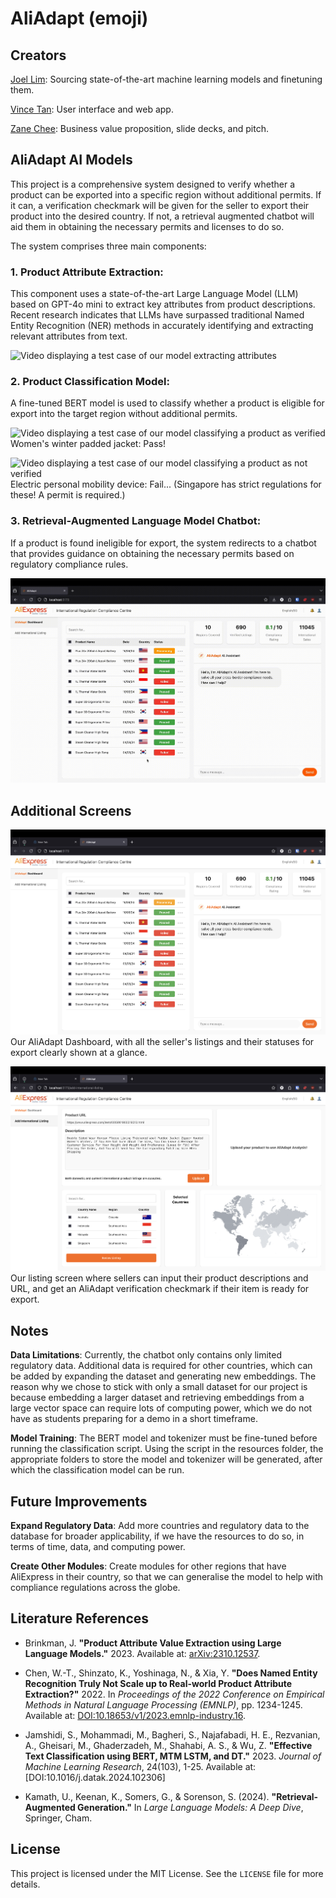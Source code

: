 # AliAdapt (emoji)
## Creators

[Joel Lim](https://www.linkedin.com/in/limjingkaijoel/): Sourcing state-of-the-art machine learning models and finetuning them.

[Vince Tan](https://linkedin.com/in/vincetanyuehyang/): User interface and web app.

[Zane Chee](https://linkedin.com/in/zanechee/): Business value proposition, slide decks, and pitch.

## AliAdapt AI Models

This project is a comprehensive system designed to verify whether a product can be exported into a specific region without additional permits. If it can, a verification checkmark will be given for the seller to export their product into the desired country. If not, a retrieval augmented chatbot will aid them in obtaining the necessary permits and licenses to do so.

The system comprises three main components:

### **1. Product Attribute Extraction**: 
This component uses a state-of-the-art Large Language Model (LLM) based on GPT-4o mini to extract key attributes from product descriptions. Recent research indicates that LLMs have surpassed traditional Named Entity Recognition (NER) methods in accurately identifying and extracting relevant attributes from text.

![Video displaying a test case of our model extracting attributes](assets/PAE.gif)

### **2. Product Classification Model**: 
A fine-tuned BERT model is used to classify whether a product is eligible for export into the target region without additional permits.

![Video displaying a test case of our model classifying a product as verified](assets/verification_pass.gif)
Women's winter padded jacket: Pass!

![Video displaying a test case of our model classifying a product as not verified](assets/verification_fail.gif)
Electric personal mobility device: Fail... (Singapore has strict regulations for these! A permit is required.)


### **3. Retrieval-Augmented Language Model Chatbot**: 
If a product is found ineligible for export, the system redirects to a chatbot that provides guidance on obtaining the necessary permits based on regulatory compliance rules.

![Video displaying a test case of our model helping a seller with his product permits](assets/aliadapt_assistant.gif)

## Additional Screens
![Figure displaying our dashboard](assets/dashboard.png)
Our AliAdapt Dashboard, with all the seller's listings and their statuses for export clearly shown at a glance.

![Figure displaying our add listing screen](assets/add-listing.png)
Our listing screen where sellers can input their product descriptions and URL, and get an AliAdapt verification checkmark if their item is ready for export.


## Notes

**Data Limitations**: Currently, the chatbot only contains only limited regulatory data. Additional data is required for other countries, which can be added by expanding the dataset and generating new embeddings. The reason why we chose to stick with only a small dataset for our project is because embedding a larger dataset and retrieving embeddings from a large vector space can require lots of computing power, which we do not have as students preparing for a demo in a short timeframe.

**Model Training**: The BERT model and tokenizer must be fine-tuned before running the classification script. Using the script in the resources folder, the appropriate folders to store the model and tokenizer will be generated, after which the classification model can be run.


## Future Improvements

**Expand Regulatory Data**: Add more countries and regulatory data to the database for broader applicability, if we have the resources to do so, in terms of time, data, and computing power.

**Create Other Modules**: Create modules for other regions that have AliExpress in their country, so that we can generalise the model to help with compliance regulations across the globe.


## Literature References
- Brinkman, J. **"Product Attribute Value Extraction using Large Language Models."** 2023. Available at: [arXiv:2310.12537](https://arxiv.org/abs/2310.12537).

- Chen, W.-T., Shinzato, K., Yoshinaga, N., & Xia, Y. **"Does Named Entity Recognition Truly Not Scale up to Real-world Product Attribute Extraction?"** 2022. In *Proceedings of the 2022 Conference on Empirical Methods in Natural Language Processing (EMNLP)*, pp. 1234-1245. Available at: [DOI:10.18653/v1/2023.emnlp-industry.16](https://aclanthology.org/2023.emnlp-industry.16/).

- Jamshidi, S., Mohammadi, M., Bagheri, S., Najafabadi, H. E., Rezvanian, A., Gheisari, M., Ghaderzadeh, M., Shahabi, A. S., & Wu, Z. **"Effective Text Classification using BERT, MTM LSTM, and DT."** 2023. *Journal of Machine Learning Research*, 24(103), 1-25. Available at: [DOI:10.1016/j.datak.2024.102306]

- Kamath, U., Keenan, K., Somers, G., & Sorenson, S. (2024). **"Retrieval-Augmented Generation."** In *Large Language Models: A Deep Dive*, Springer, Cham.


## License

This project is licensed under the MIT License. See the `LICENSE` file for more details.